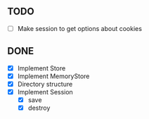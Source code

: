 ## TODO

- [ ] Make session to get options about cookies

## DONE

- [x] Implement Store
- [x] Implement MemoryStore
- [x] Directory structure
- [x] Implement Session
  - [x] save
  - [x] destroy